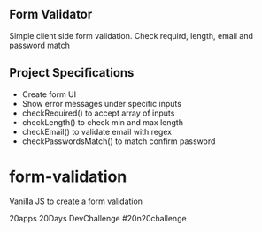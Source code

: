 ## Form Validator 

Simple client side form validation. Check requird, length, email and password match

## Project Specifications

- Create form UI
- Show error messages under specific inputs
- checkRequired() to accept array of inputs
- checkLength() to check min and max length
- checkEmail() to validate email with regex
- checkPasswordsMatch() to match confirm password


# form-validation
Vanilla JS to create a form validation 


20apps 20Days DevChallenge #20n20challenge
